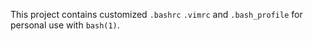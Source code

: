 This project contains customized `.bashrc` `.vimrc` and `.bash_profile`
for personal use with `bash(1)`.
